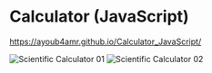 # Calculator (JavaScript)

https://ayoub4amr.github.io/Calculator_JavaScript/

![Scientific Calculator 01](https://user-images.githubusercontent.com/77468777/117728473-0b44a600-b1d9-11eb-9532-40016f444c53.png)
![Scientific Calculator 02](https://user-images.githubusercontent.com/77468777/117728479-0d0e6980-b1d9-11eb-9b01-b0de576f0e2e.png)
